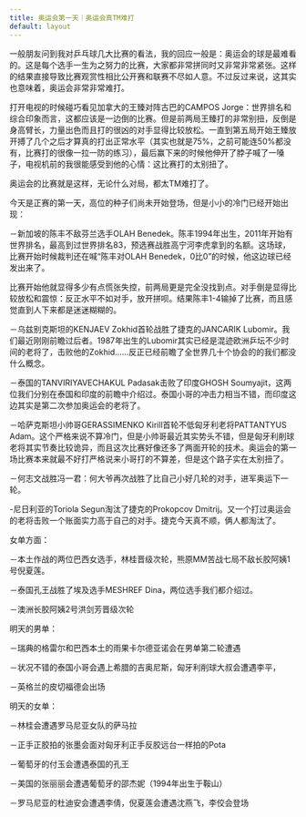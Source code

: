 ```yaml
---
title: 奥运会第一天｜奥运会真TM难打
default: layout
---
```


一般朋友问到我对乒乓球几大比赛的看法，我的回应一般是：奥运会的球是最难看的。这是每个选手一生为之努力的比赛，大家都非常拼同时又非常非常紧张。这样的结果直接导致比赛观赏性相比公开赛和联赛不尽如人意。不过反过来说，这其实也意味着，奥运会非常非常难打。

打开电视的时候碰巧看见加拿大的王臻对阵古巴的CAMPOS Jorge：世界排名和综合印象而言，这都应该是一边倒的比赛。但是前两局王臻打的非常别扭，反倒是身高臂长，力量出色而且打的很凶的对手显得比较放松。一直到第五局开始王臻放开搏了几个之后才算真的打出正常水平（其实也就是75%，之前可能连50%都没有，比赛打的很像一拉一防的练习），最后赢下来的时候他伸开了脖子喊了一嗓子，电视机前的我很能感受到他的心情：这比赛打的太别扭了。

奥运会的比赛就是这样，无论什么对局，都太TM难打了。

今天是正赛的第一天，高位的种子们尚未开始登场，但是小小的冷门已经开始出现：

－新加坡的陈丰不敌芬兰选手OLAH Benedek。陈丰1994年出生，2011年开始有世界排名，最高到过世界排名83，预选赛战胜高宁河李虎拿到的名额。这场球，比赛开始时候裁判还在喊“陈丰对OLAH Benedek，0比0”的时候，他这边球已经发出来了。

比赛开始他就显得多少有点慌张失控，前两局更是完全没找到点。对手倒是显得比较放松和震惊：反正水平不如对手，放开拼呗。结果陈丰1-4输掉了比赛，而且感觉直到人下来都是迷迷糊糊的。

－乌兹别克斯坦的KENJAEV Zokhid首轮战胜了捷克的JANCARIK Lubomir。我们最近刚刚前瞻过后者。1987年出生的Lubomir其实已经是混迹欧洲乒坛不少时间的老将了，击败他的Zokhid……反正已经前瞻了全世界几十个协会的的我们都没什么概念。

－泰国的TANVIRIYAVECHAKUL Padasak击败了印度GHOSH Soumyajit，这两位我们分别在泰国和印度的前瞻中介绍过。泰国小哥的冲击力相当不错，而印度这边其实是第二次参加奥运会的老将了。

－哈萨克斯坦小帅哥GERASSIMENKO Kirill首轮不低匈牙利老将PATTANTYUS Adam。这个严格来说不算冷门，但是小帅哥最近其实势头不错，但是匈牙利削球老将其实节奏比较诡异，而且这次比赛好像还多了两面开轮的技术。奥运会的第一场比赛本来就最不好打严格说来小哥打的不算差，但是这个路子实在太别扭了。

－何志文战胜冯一君：何大爷再次战胜了比自己小好几轮的对手，进军奥运下一轮。

-尼日利亚的Toriola Segun淘汰了捷克的Prokopcov Dmitrij。又一个打过奥运会的老将击败一个账面实力高于自己的对手。捷克今天真不顺，俩人都淘汰了。


女单方面：

－本土作战的两位巴西女选手，林桂晋级次轮，熊原MM苦战七局不敌长胶阿姨1号倪夏莲。

－泰国孔王战胜了埃及选手MESHREF Dina，两位选手我们都介绍过。

－澳洲长胶阿姨2号洪剑芳晋级次轮


明天的男单：

－瑞典的格雷尔和巴西本土的雨果卡尔德亚诺会在男单第二轮遭遇

－状况不错的泰国小哥会遇上希腊的吉奥尼斯，匈牙利削球大叔会遭遇李平，

－英格兰的皮切福德会出场

明天的女单：

－林桂会遭遇罗马尼亚女队的萨马拉

－正手正胶拍的张墨会面对匈牙利正手反胶远台一样拍的Pota

－葡萄牙的付玉会遭遇泰国的孔王

－美国的张丽丽会遭遇葡萄牙的邵杰妮（1994年出生于鞍山）

－罗马尼亚的杜迪安会遭遇李倩，倪夏莲会遭遇沈燕飞，李佼会登场
